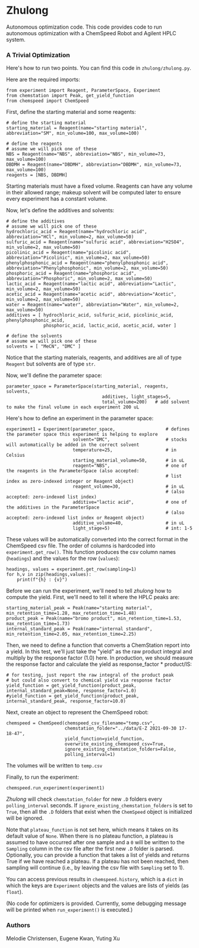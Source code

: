 # Zhulong

Autonomous optimization code.  This code provides code to run autonomous optimization with a ChemSpeed Robot and Agilent HPLC system.

### A Trivial Optimization

Here's how to run two points.  You can find this code in `zhulong/zhulong.py`.

Here are the required imports:

```
from experiment import Reagent, ParameterSpace, Experiment
from chemstation import Peak, get_yield_function
from chemspeed import ChemSpeed
```

First, define the starting material and some reagents:

```
# define the starting material
starting_material = Reagent(name="starting material", abbreviation="SM", min_volume=100, max_volume=100)

# define the reagents
# assume we will pick one of these
NBS = Reagent(name="NBS", abbreviation="NBS", min_volume=73, max_volume=100)
DBDMH = Reagent(name="DBDMH", abbreviation="DBDMH", min_volume=73, max_volume=100)
reagents = [NBS, DBDMH]
```

Starting materials must have a fixed volume.  Reagents can have any volume in their allowed range; makeup solvent will be computed later to ensure every experiment has a constant volume.

Now, let's define the additives and solvents:

```
# define the additives
# assume we will pick one of these
hydrochloric_acid = Reagent(name="hydrochloric acid", abbreviation="HCl", min_volume=2, max_volume=50)
sulfuric_acid = Reagent(name="sulfuric acid", abbreviation="H2SO4", min_volume=2, max_volume=50)
picolinic_acid = Reagent(name="picolinic acid", abbreviation="Picolinic", min_volume=2, max_volume=50)
phenylphosphonic_acid = Reagent(name="phenylphosphonic acid", abbreviation="Phenylphosphonic", min_volume=2, max_volume=50)
phosphoric_acid = Reagent(name="phosphoric acid", abbreviation="Phosphoric", min_volume=2, max_volume=50)
lactic_acid = Reagent(name="lactic acid", abbreviation="Lactic", min_volume=2, max_volume=50)
acetic_acid = Reagent(name="acetic acid", abbreviation="Acetic", min_volume=2, max_volume=50)
water = Reagent(name="water", abbreviation="Water", min_volume=2, max_volume=50)
additives = [ hydrochloric_acid, sulfuric_acid, picolinic_acid, phenylphosphonic_acid,
              phosphoric_acid, lactic_acid, acetic_acid, water ]

# define the solvents
# assume we will pick one of these
solvents = [ "MeCN", "DMC" ]
```

Notice that the starting materials, reagents, and additives are all of type `Reagent` but solvents are of type `str`.

Now, we'll define the parameter space:

```
parameter_space = ParameterSpace(starting_material, reagents, solvents,
                                    additives, light_stages=5,
                                    total_volume=200)   # add solvent to make the final volume in each experiment 200 uL
```

Here's how to define an experiment in the parameter space:

```
experiment1 = Experiment(parameter_space,                   # defines the parameter space this experiment is helping to explore
                         solvent="DMC",                     # stocks will automatically be added in the correct solvent
                         temperature=25,                    # in Celsius
                         starting_material_volume=50,       # in uL
                         reagent="NBS",                     # one of the reagents in the ParameterSpace (also accepted:
                                                            # list index as zero-indexed integer or Reagent object)
                         reagent_volume=30,                 # in uL
                                                            # (also accepted: zero-indexed list index)
                         additive="lactic acid",            # one of the additives in the ParameterSpace
                                                            # (also accepted: zero-indexed list index or Reagent object)
                         additive_volume=40,                # in uL
                         light_stage=5)                     # int: 1-5
```

These values will be automatically converted into the correct format in the ChemSpeed csv file.  The order of columns is hardcoded into `experiment.get_row()`.  This function produces the csv column names (`headings`) and the values for the row (`values`):

```
headings, values = experiment.get_row(sampling=1)
for h,v in zip(headings,values):
    print(f"{h} : {v}")
```

Before we can run the experiment, we'll need to tell *zhulong* how to compute the yield.  First, we'll need to tell it where the HPLC peaks are:

```
starting_material_peak = Peak(name="starting material", min_retention_time=1.28, max_retention_time=1.48)
product_peak = Peak(name="bromo product", min_retention_time=1.53, max_retention_time=1.73)
internal_standard_peak = Peak(name="internal standard", min_retention_time=2.05, max_retention_time=2.25)
```

Then, we need to define a function that converts a ChemStation report into a yield.  In this test, we'll just take the "yield" as the raw product integral and multiply by the response factor (1.0) here.  In production, we should measure the response factor and calculate the yield as response_factor * product/IS:

```
# for testing, just report the raw integral of the product peak
# but could also convert to chemical yield via response factor
yield_function = get_yield_function(product_peak, internal_standard_peak=None, response_factor=1.0)
#yield_function = get_yield_function(product_peak, internal_standard_peak, response_factor=10.0)
```

Next, create an object to represent the ChemSpeed robot:

```
chemspeed = ChemSpeed(chemspeed_csv_filename="temp.csv",
                      chemstation_folder="../data/E-Z 2021-09-30 17-18-47",
                      yield_function=yield_function,
                      overwrite_existing_chemspeed_csv=True,
                      ignore_existing_chemstation_folders=False,
                      polling_interval=1)
```

The volumes will be written to `temp.csv`

Finally, to run the experiment:

```
chemspeed.run_experiment(experiment1)
```

*Zhulong* will check `chemstation_folder` for new `.D` folders every `polling_interval` seconds.  If `ignore_existing_chemstation_folders` is set to `True`, then all the `.D` folders that exist when the `ChemSpeed` object is initialized will be ignored.

Note that `plateau_function` is not set here, which means it takes on its default value of `None`.  When there is no plateau function, a plateau is assumed to have occurred after one sample and a `0` will be written to the `Sampling` column in the csv file after the first new `.D` folder is parsed.  Optionally, you can provide a function that takes a list of yields and returns True if we have reached a plateau.  If a plateau has not been reached, then sampling will continue (i.e., by leaving the csv file with `Sampling` set to 1).

You can access previous results in `chemspeed.history`, which is a `dict` in which the keys are `Experiment` objects and the values are lists of yields (as `float`).

(No code for optimizers is provided.  Currently, some debugging message will be printed when `run_experiment()` is executed.)

### Authors

Melodie Christensen, Eugene Kwan, Yuting Xu
